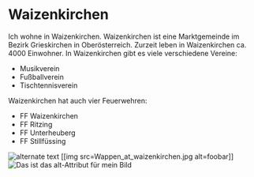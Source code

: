 # Waizenkirchen
Ich wohne in Waizenkirchen. Waizenkirchen ist eine Marktgemeinde im Bezirk Grieskirchen in Oberösterreich.
Zurzeit leben in Waizenkirchen ca. 4000 Einwohner. 
In Waizenkirchen gibt es viele verschiedene Vereine:
* Musikverein
* Fußballverein
* Tischtennisverein

Waizenkirchen hat auch vier Feuerwehren:
* FF Waizenkirchen
* FF Ritzing
* FF Unterheuberg
* FF Stillfüssing

![alternate text](https://de.wikipedia.org/wiki/Waizenkirchen#/media/File:Wappen_at_waizenkirchen.jpg)
[[img src=Wappen_at_waizenkirchen.jpg alt=foobar]]
![Das ist das alt-Attribut für mein Bild](https://de.wikipedia.org/wiki/Waizenkirchen#/media/File:Wappen_at_waizenkirchen.jpg "Hier noch ein title-Attribut") 